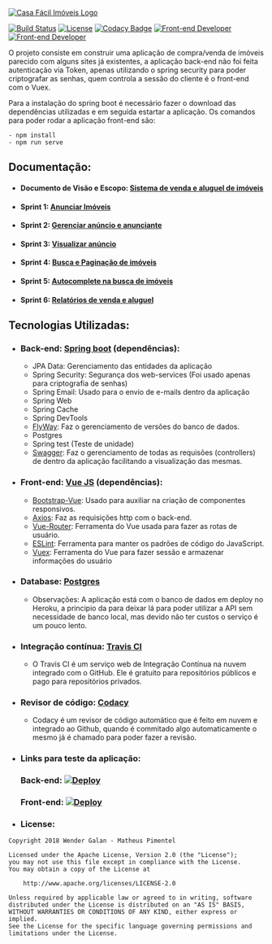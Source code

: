 [![Casa Fácil Imóveis Logo](https://github.com/WenderGalan/casa-facil-imoveis/blob/master/imagens/logo-photoshop-preto.png?raw=true)](https://github.com/WenderGalan/casa-facil-imoveis)

[![Build Status](https://travis-ci.org/WenderGalan/casa-facil-imoveis.svg?branch=master)](https://travis-ci.org/WenderGalan/casa-facil-imoveis) [![License](https://img.shields.io/badge/License-Apache%202.0-blue.svg)](https://opensource.org/licenses/Apache-2.0) [![Codacy Badge](https://api.codacy.com/project/badge/Grade/8c042476b08747baa4d6ece7b16f0708)](https://www.codacy.com/project/WenderGalan/casa-facil-imoveis/dashboard?utm_source=github.com&amp;utm_medium=referral&amp;utm_content=WenderGalan/casa-facil-imoveis&amp;utm_campaign=Badge_Grade_Dashboard) [![Front-end Developer](https://img.shields.io/badge/Front--end%20developer-Matheus%20Pimentel-brightgreen.svg)](https://github.com/MatheusPimentel) [![Front-end Developer](https://img.shields.io/badge/Back--end%20developer-Wender%20Galan-brightgreen.svg)](https://github.com/WenderGalan)

O projeto consiste em construir uma aplicação de compra/venda de imóveis parecido com alguns sites já existentes, a aplicação back-end não foi feita autenticação via Token, apenas utilizando o spring security para poder criptografar as senhas, quem controla a sessão do cliente é o front-end com o Vuex.

Para a instalação do spring boot é necessário fazer o download das dependências utilizadas e em seguida estartar a aplicação. Os comandos para poder rodar a aplicação front-end são:

```
- npm install
- npm run serve
```

## Documentação:
 - #### Documento de Visão e Escopo: [Sistema de venda e aluguel de imóveis](https://github.com/WenderGalan/casa-facil-imoveis/blob/master/Documenta%C3%A7%C3%A3o/Documento%20de%20Vis%C3%A3o%20e%20Escopo.pdf)
 - #### Sprint 1: [Anunciar Imóveis](https://github.com/WenderGalan/casa-facil-imoveis/blob/master/Documenta%C3%A7%C3%A3o/Sprint%201%20-%20Anunciar%20im%C3%B3veis.pdf)
 - #### Sprint 2: [Gerenciar anúncio e anunciante](https://github.com/WenderGalan/casa-facil-imoveis/blob/master/Documenta%C3%A7%C3%A3o/Sprint%202%20-%20Gerenciar%20an%C3%BAncio%20e%20anunciante.pdf)
 - #### Sprint 3: [Visualizar anúncio](https://github.com/WenderGalan/casa-facil-imoveis/blob/master/Documenta%C3%A7%C3%A3o/Sprint%203%20-%20Visualizar%20an%C3%BAncio.pdf)
  - #### Sprint 4: [Busca e Paginação de imóveis](https://github.com/WenderGalan/casa-facil-imoveis/blob/master/Documenta%C3%A7%C3%A3o/Sprint%204%20-%20Busca%20e%20Pagina%C3%A7%C3%A3o%20de%20im%C3%B3veis.pdf)
  - #### Sprint 5: [Autocomplete na busca de imóveis](https://github.com/WenderGalan/casa-facil-imoveis/blob/master/Documenta%C3%A7%C3%A3o/Sprint%205%20-%20Autocomplete%20na%20busca%20de%20im%C3%B3veis.pdf)
 - #### Sprint 6: [Relatórios de venda e aluguel](https://github.com/WenderGalan/casa-facil-imoveis/blob/master/Documenta%C3%A7%C3%A3o/Sprint%206%20-%20Relat%C3%B3rios%20de%20Venda%20e%20Aluguel.pdf)
 
## Tecnologias Utilizadas:

 - ### Back-end: [Spring boot](https://spring.io/projects/spring-boot) (dependências):
    - JPA Data: Gerenciamento das entidades da aplicação
    - Spring Security: Segurança dos web-services (Foi usado apenas para criptografia de senhas)
    - Spring Email: Usado para o envio de e-mails dentro da aplicação
    - Spring Web
    - Spring Cache
    - Spring DevTools
    - [FlyWay](https://flywaydb.org/): Faz o gerenciamento de versões do banco de dados.
    - Postgres
    - Spring test (Teste de unidade)
    - [Swagger](https://swagger.io/): Faz o gerenciamento de todas as requisões (controllers) de dentro da aplicação facilitando a visualização das mesmas.
    
- ### Front-end: [Vue JS](https://vuejs.org/) (dependências):
     - [Bootstrap-Vue](https://bootstrap-vue.js.org/docs/): Usado para auxiliar na criação de componentes responsivos.
     - [Axios](https://github.com/axios/axios): Faz as requisições http com o back-end.
     - [Vue-Router](https://router.vuejs.org/): Ferramenta do Vue usada para fazer as rotas de usuário.
     - [ESLint](https://eslint.org/): Ferramenta para manter os padrões de código do JavaScript.
     - [Vuex](https://vuex.vuejs.org/): Ferramenta do Vue para fazer sessão e armazenar informações do usuário 
    
- ### Database: [Postgres](https://www.postgresql.org/)
    - Observações: A aplicação está com o banco de dados em deploy no Heroku, a principio da para deixar lá para poder utilizar a API sem necessidade de banco local, mas devido não ter custos o serviço é um pouco lento.
    
- ### Integração contínua: [Travis CI](https://travis-ci.org/)
     - O Travis CI é um serviço web de Integração Contínua na nuvem integrado com o GitHub. Ele é gratuito para repositórios públicos e pago para repositórios privados.
- ### Revisor de código: [Codacy](https://www.codacy.com/)
     - Codacy é um revisor de código automático que é feito em nuvem e integrado ao Github, quando é commitado algo automaticamente o mesmo já é chamado para poder fazer a revisão.

- ### Links para teste da aplicação:

     ### Back-end: [![Deploy](https://www.herokucdn.com/deploy/button.png)](https://casa-facil-imoveis.herokuapp.com/swagger-ui.html)
     ### Front-end: [![Deploy](https://www.herokucdn.com/deploy/button.png)](https://casa-facil-imoveis.herokuapp.com/)

- ### License:
```
Copyright 2018 Wender Galan - Matheus Pimentel

Licensed under the Apache License, Version 2.0 (the "License");
you may not use this file except in compliance with the License.
You may obtain a copy of the License at

    http://www.apache.org/licenses/LICENSE-2.0

Unless required by applicable law or agreed to in writing, software
distributed under the License is distributed on an "AS IS" BASIS,
WITHOUT WARRANTIES OR CONDITIONS OF ANY KIND, either express or implied.
See the License for the specific language governing permissions and
limitations under the License.
```
